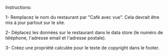 Instructions:

1- Remplacez le nom du restaurant par "Café avec vue". Cela devrait être mis à jour partout sur le site.

2- Déplacez les données sur le restaurant dans le data store (le numéro de téléphone, l'adresse email et l'adresse postale).

3- Créez une propriété calculée pour le texte de copyright dans le footer.
